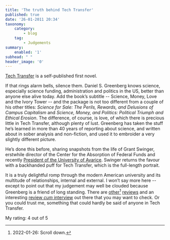 ```yaml
---
title: 'The truth behind Tech Transfer'
published: true
date: '26-01-2011 20:34'
taxonomy:
    category:
        - blog
    tag:
        - Judgements
summary:
    enabled: '1'
subhead: " "
header_image: '0'
---
```


[Tech Transfer](https://www.amazon.com/Tech-Transfer-Science-Money-Ivory/dp/1450553680) is a self-published first novel.

If that rings alarm bells, silence them. Daniel S. Greenberg knows science, especially science funding, administration and politics in the US, better than anyone else alive today. Add the book’s subtitle -- Science, Money, Love and the Ivory Tower -- and the package is not too different from a couple of his other titles: _Science for Sale: The Perils, Rewards, and Delusions of Campus Capitalism_ and _Science, Money, and Politics: Political Triumph and Ethical Erosion_. The difference, of course, is love, of which there is precious little in Tech Transfer, although plenty of lust. Greenberg has taken the stuff he’s learned in more than 40 years of reporting about science, and written about in sober analysis and non-fiction, and used it to embroider a very slightly different picture.

He’s done this before, sharing snapshots from the life of Grant Swinger, erstwhile director of the Center for the Absorption of Federal Funds and recently [President of the University of Avarice](https://jeremycherfas.net/blog/science-fiction/). Swinger returns the favour with a backhanded puff for Tech Transfer, which is the full-length portrait.

It is a truly delightful romp through the modern American university and its multitude of relationships, internal and external. I won’t say more here -- except to point out that my judgement may well be clouded because Greenberg is a friend of long standing. There are [other](https://web.archive.org/web/20120120172226/http://skullcrushermountain.blogspot.com/2010_07_01_archive.html)[^1] [reviews](https://web.archive.org/web/20100624063858/http://www.counterpunch.org/larson06182010.html) and an interesting [review _cum_ interview](https://web.archive.org/web/20100718072240/http://www.insidehighered.com/news/2010/05/12/techtransfer) out there that you may want to check. Or you could trust me, something that could hardly be said of anyone in Tech Transfer.

My rating: 4 out of 5

[^1]: 2022-01-26: Scroll down.